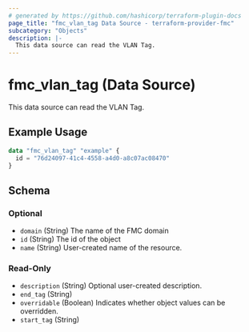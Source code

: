 ```yaml
---
# generated by https://github.com/hashicorp/terraform-plugin-docs
page_title: "fmc_vlan_tag Data Source - terraform-provider-fmc"
subcategory: "Objects"
description: |-
  This data source can read the VLAN Tag.
---
```


# fmc_vlan_tag (Data Source)

This data source can read the VLAN Tag.

## Example Usage

```terraform
data "fmc_vlan_tag" "example" {
  id = "76d24097-41c4-4558-a4d0-a8c07ac08470"
}
```

<!-- schema generated by tfplugindocs -->
## Schema

### Optional

- `domain` (String) The name of the FMC domain
- `id` (String) The id of the object
- `name` (String) User-created name of the resource.

### Read-Only

- `description` (String) Optional user-created description.
- `end_tag` (String)
- `overridable` (Boolean) Indicates whether object values can be overridden.
- `start_tag` (String)
